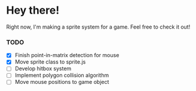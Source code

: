 # Hey there!
Right now, I'm making a sprite system for a game. Feel free to check it out!

### TODO
- [x] Finish point-in-matrix detection for mouse
- [x] Move sprite class to sprite.js
- [ ] Develop hitbox system
- [ ] Implement polygon collision algorithm
- [ ] Move mouse positions to game object
